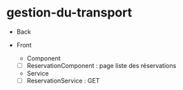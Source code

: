 # gestion-du-transport

* Back

* Front
  * Component
   * [ ] ReservationComponent : page liste des réservations
  * Service
   * [ ] ReservationService : GET

